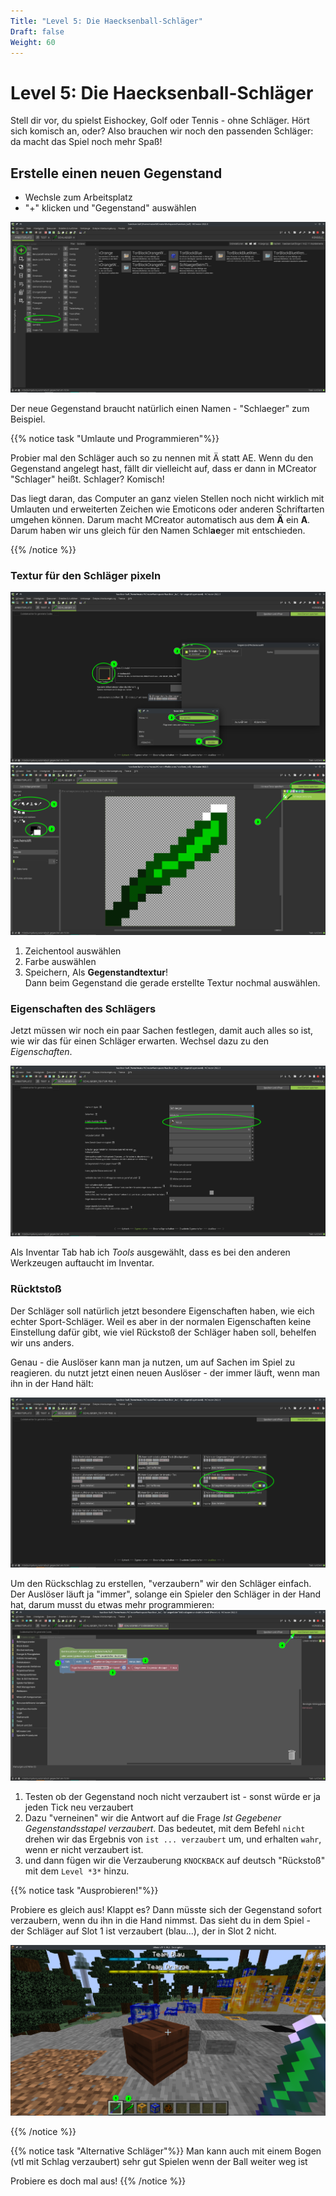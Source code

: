 ```yaml
---
Title: "Level 5: Die Haecksenball-Schläger"
Draft: false
Weight: 60
---
```


# Level 5: Die Haecksenball-Schläger

Stell dir vor, du spielst Eishockey, Golf oder Tennis - ohne Schläger. Hört sich komisch an, oder? Also brauchen wir noch den passenden Schläger: da macht das Spiel noch mehr Spaß! 

## Erstelle einen neuen **Gegenstand**

- Wechsle zum Arbeitsplatz
- "+" klicken und "Gegenstand" auswählen

![Gegenstand erstellen](gegenstand-erstellen.png)

Der neue Gegenstand braucht natürlich einen Namen - "Schlaeger" zum Beispiel. 

{{% notice task "Umlaute und Programmieren"%}}

Probier mal den Schläger auch so zu nennen mit Ä statt AE. Wenn du den Gegenstand angelegt hast, fällt dir vielleicht auf, dass er dann in MCreator "Schlager" heißt. Schlager? Komisch!

Das liegt daran, das Computer an ganz vielen Stellen noch nicht wirklich mit Umlauten und erweiterten Zeichen wie Emoticons oder anderen Schriftarten umgehen können. Darum macht MCreator automatisch aus dem **Ä** ein **A**. Darum haben wir uns gleich für den Namen Schl**ae**ger mit entschieden. 

{{% /notice %}} 

### Textur für den Schläger pixeln

![Dem Gegenstand eine Textur hinzufügen](gegenstand-textur-erstellen.png)  
![Wir malen einen Schläger. Kannst du besser? Will ich sehen!](gegenstand-pixeln.png)

1. Zeichentool auswählen
2. Farbe auswählen
3. Speichern, Als **Gegenstandtextur**!  
   Dann beim Gegenstand die gerade erstellte Textur nochmal auswählen.

### Eigenschaften des Schlägers

Jetzt müssen wir noch ein paar Sachen festlegen, damit auch alles so ist, wie wir das für einen Schläger erwarten. Wechsel dazu zu den *Eigenschaften*.

![Gegenstand Eigenschaften](gegenstand-eigenschaften.png)

Als Inventar Tab hab ich *Tools* ausgewählt, dass es bei den anderen Werkzeugen auftaucht im Inventar.

### Rücktstoß

Der Schläger soll natürlich jetzt besondere Eigenschaften haben, wie eich echter Sport-Schläger. Weil es aber in der normalen Eigenschaften keine Einstellung dafür gibt, wie viel Rückstoß der Schläger haben soll, behelfen wir uns anders. 

Genau - die Auslöser kann man ja nutzen, um auf Sachen im Spiel zu reagieren. du nutzt jetzt einen neuen Auslöser - der immer läuft, wenn man ihn in der Hand hält: 

![Auslöser für den Schläger - Bei jedem Tick](ausloeser.png)

Um den Rückschlag zu erstellen, "verzaubern" wir den Schläger einfach. Der Auslöser läuft ja "immer", solange ein Spieler den Schläger in der Hand hat, darum musst du etwas mehr programmieren:
![Code zum Verzaubern des Schlägers](code-in-hand-verzaubern.png)

1. Testen ob der Gegenstand noch nicht verzaubert ist - sonst würde er ja jeden Tick neu verzaubert
2. Dazu "verneinen" wir die Antwort auf die Frage *Ist Gegebener Gegenstandsstapel verzaubert*. Das bedeutet, mit dem Befehl `nicht` drehen wir das Ergebnis von `ist ... verzaubert` um, und erhalten `wahr`, wenn er nicht verzaubert ist.
3. und dann fügen wir die Verzauberung `KNOCKBACK` auf deutsch "Rückstoß" mit dem `Level *3*` hinzu.

{{% notice task "Ausprobieren!"%}}

Probiere es gleich aus! Klappt es? Dann müsste sich der Gegenstand sofort verzaubern, wenn du ihn in die Hand nimmst. Das sieht du in dem Spiel - der Schläger auf Slot 1 ist verzaubert (blau...), der in Slot 2 nicht. 

![1 ist in der Hand - und verzaubert!](ingame-schlaeger.png)

{{% /notice %}} 

{{% notice task "Alternative Schläger"%}}
Man kann auch mit einem Bogen (vtl mit Schlag verzaubert) sehr gut Spielen wenn der Ball weiter weg ist 

Probiere es doch mal aus! 
{{% /notice %}} 

## 
